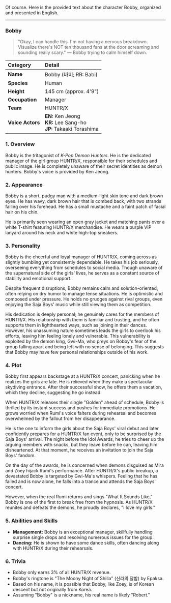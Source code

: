 Of course. Here is the provided text about the character Bobby, organized and presented in English.

---

### **Bobby**

> "Okay, I can handle this. I'm not having a nervous breakdown. Visualize there's NOT ten thousand fans at the door screaming and sounding really scary."
> — Bobby trying to calm himself down.

| Category         | Detail                                                                    |
| :--------------- | :------------------------------------------------------------------------ |
| **Name**         | Bobby (바비; RR: Babi)                                                    |
| **Species**      | Human                                                                     |
| **Height**       | 145 cm (approx. 4'9")                                                     |
| **Occupation**   | Manager                                                                   |
| **Team**         | HUNTR/X                                                                   |
| **Voice Actors** | **EN:** Ken Jeong <br> **KR:** Lee Sang-ho <br> **JP:** Takaaki Torashima |

### **1. Overview**

Bobby is the tritagonist of _K-Pop Demon Hunters_. He is the dedicated manager of the girl group HUNTR/X, responsible for their schedules and public image. He is completely unaware of their secret identities as demon hunters. Bobby's voice is provided by Ken Jeong.

### **2. Appearance**

Bobby is a short, pudgy man with a medium-light skin tone and dark brown eyes. He has wavy, dark brown hair that is combed back, with two strands falling over his forehead. He has a small mustache and a faint patch of facial hair on his chin.

He is primarily seen wearing an open gray jacket and matching pants over a white T-shirt featuring HUNTR/X merchandise. He wears a purple VIP lanyard around his neck and white high-top sneakers.

### **3. Personality**

Bobby is the cheerful and loyal manager of HUNTR/X, coming across as slightly bumbling yet consistently dependable. He takes his job seriously, overseeing everything from schedules to social media. Though unaware of the supernatural side of the girls' lives, he serves as a constant source of stability and emotional support.

Despite frequent disruptions, Bobby remains calm and solution-oriented, often relying on dry humor to manage tense situations. He is optimistic and composed under pressure. He holds no grudges against rival groups, even enjoying the Saja Boys' music while still viewing them as competition.

His dedication is deeply personal; he genuinely cares for the members of HUNTR/X. His relationship with them is familiar and trusting, and he often supports them in lighthearted ways, such as joining in their dances. However, his unassuming nature sometimes leads the girls to overlook his efforts, leaving him feeling lonely and vulnerable. This vulnerability is exploited by the demon king, Gwi-Ma, who preys on Bobby's fear of the group falling apart and being left with no sense of belonging. This suggests that Bobby may have few personal relationships outside of his work.

### **4. Plot**

Bobby first appears backstage at a HUNTR/X concert, panicking when he realizes the girls are late. He is relieved when they make a spectacular skydiving entrance. After their successful show, he offers them a vacation, which they decline, suggesting he go instead.

When HUNTR/X releases their single "Golden" ahead of schedule, Bobby is thrilled by its instant success and pushes for immediate promotions. He grows worried when Rumi's voice falters during rehearsal and becomes overwhelmed by the fallout from her disappearance.

He is the one to inform the girls about the Saja Boys' viral debut and later confidently prepares for a HUNTR/X fan event, only to be surprised by the Saja Boys' arrival. The night before the Idol Awards, he tries to cheer up the arguing members with snacks, but they leave before he can, leaving him disheartened. At that moment, he receives an invitation to join the Saja Boys' fandom.

On the day of the awards, he is concerned when demons disguised as Mira and Zoey hijack Rumi's performance. After HUNTR/X's public breakup, a devastated Bobby is targeted by Gwi-Ma's whispers. Feeling that he has failed and is now alone, he falls into a trance and attends the Saja Boys' concert.

However, when the real Rumi returns and sings "What It Sounds Like," Bobby is one of the first to break free from the hypnosis. As HUNTR/X reunites and defeats the demons, he proudly declares, "I love my girls."

### **5. Abilities and Skills**

- **Management:** Bobby is an exceptional manager, skillfully handling surprise single drops and resolving numerous issues for the group.
- **Dancing:** He is shown to have some dance skills, often dancing along with HUNTR/X during their rehearsals.

### **6. Trivia**

- Bobby only earns 3% of all HUNTR/X revenue.
- Bobby's ringtone is "The Moony Night of Shilla" (신라의 달밤) by Epaksa.
- Based on his name, it is possible that Bobby, like Zoey, is of Korean descent but not originally from Korea.
- Assuming "Bobby" is a nickname, his real name is likely "Robert."
